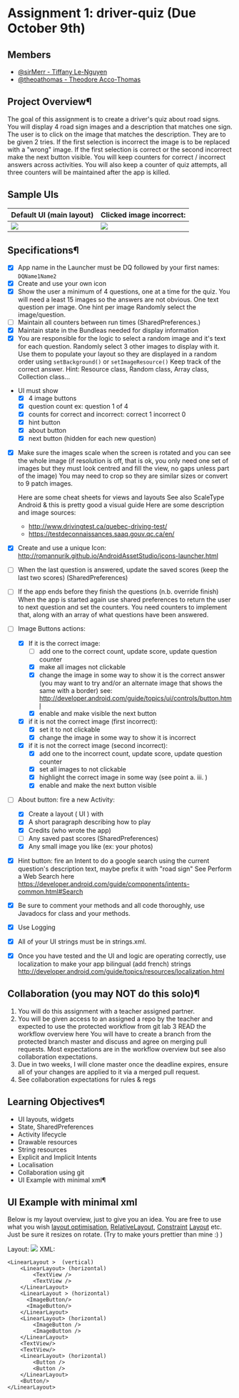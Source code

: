 # Assignment 1: driver-quiz (Due October 9th)

## Members
* [@sirMerr - Tiffany Le-Nguyen](https://github.com/sirMerr)
* [@theoathomas - Theodore Acco-Thomas](https://github.com/theoathomas)

## Project Overview¶

The goal of this assignment is to create a driver's quiz about road signs. You will display 4 road sign images and a description that matches one sign. The user is to click on the image that matches the description. They are to be given 2 tries. If the first selection is incorrect the image is to be replaced with a "wrong" image. If the first selection is correct or the second incorrect make the next button visible. You will keep counters for correct / incorrect answers across activities. You will also keep a counter of quiz attempts, all three counters will be maintained after the app is killed.

## Sample UIs
| Default UI  (main layout) | Clicked image incorrect: |
| --- | --- |
|<img src="https://cdn.discordapp.com/attachments/307959450805862400/363385789859627008/Screen_Shot_2017-09-29_at_2.08.06_PM.png"/>|<img src="https://cdn.discordapp.com/attachments/307959450805862400/363385794330755073/Screen_Shot_2017-09-29_at_2.08.17_PM.png"> |

## Specifications¶

- [X] App name in the Launcher must be DQ followed by your first names: `DQName1Name2`
- [X] Create and use your own icon
- [X] Show the user a minimum of 4 questions, one at a time for the quiz. You will need a least 15 images so the answers are not obvious. One text question per image. One hint per image Randomly select the image/question.
- [ ] Maintain all counters between run times (SharedPreferences.)
- [X] Maintain state in the Bundleas needed for display information
- [X] You are responsible for the logic to select a random image and it's text for each question. Randomly select 3 other images to display with it. Use them to populate your layout so they are displayed in a random order using `setBackground()` or `setImageResource()` Keep track of the correct answer. Hint: Resource class, Random class, Array class, Collection class…
- UI must show
  - [X] 4 image buttons
  - [X] question count ex: question 1 of 4
  - [X] counts for correct and incorrect: correct 1 incorrect 0
  - [X] hint button
  - [X] about button
  - [X] next button (hidden for each new question)
- [X] Make sure the images scale when the screen is rotated and you can see the whole image (if resolution is off, that is ok, you only need one set of images but they must look centred and fill the view, no gaps unless part of the image) You may need to crop so they are similar sizes or convert to 9 patch images.

  Here are some cheat sheets for views and layouts See also ScaleType Android & this is pretty good a visual guide Here are some description and image sources:
  * http://www.drivingtest.ca/quebec-driving-test/
  * https://testdeconnaissances.saaq.gouv.qc.ca/en/

- [X] Create and use a unique Icon: http://romannurik.github.io/AndroidAssetStudio/icons-launcher.html
- [ ] When the last question is answered, update the saved scores (keep the last two scores) (SharedPreferences)
- [ ] If the app ends before they finish the questions (n.b. override finish) When the app is started again use shared preferences to return the user to next question and set the counters. You need counters to implement that, along with an array of what questions have been answered.

- [ ] Image Buttons actions:
  - [X] If it is the correct image:
    - [ ] add one to the correct count, update score, update question counter
    - [X] make all images not clickable
    - [X] change the image in some way to show it is the correct answer (you may want to try and/or an alternate image that shows the same with a border) see: http://developer.android.com/guide/topics/ui/controls/button.html
    - [X] enable and make visible the next button
  - [X] if it is not the correct image (first incorrect):
    - [X] set it to not clickable
    - [X] change the image in some way to show it is incorrect
  - [X] if it is not the correct image (second incorrect):
    - [X] add one to the incorrect count, update score, update question counter
    - [X] set all images to not clickable
    - [X] highlight the correct image in some way (see point a. iii. )
    - [X] enable and make the next button visible

- [ ] About button: fire a new Activity:
  - [X] Create a layout ( UI ) with
  - [X] A short paragraph describing how to play
  - [X] Credits (who wrote the app)
  - [ ] Any saved past scores (SharedPreferences)
  - [X] Any small image you like (ex: your photos)
- [X] Hint button: fire an Intent to do a google search using the current question's description text, maybe prefix it with "road sign" See Perform a Web Search here https://developer.android.com/guide/components/intents-common.html#Search
- [X] Be sure to comment your methods and all code thoroughly, use Javadocs for class and your methods.
- [X] Use Logging
- [X] All of your UI strings must be in strings.xml.
- [X] Once you have tested and the UI and logic are operating correctly, use localization to make your app bilingual (add french) strings http://developer.android.com/guide/topics/resources/localization.html

## Collaboration (you may NOT do this solo)¶

1. You will do this assignment with a teacher assigned partner.
2. You will be given access to an assigned a repo by the teacher and expected to use the protected workflow from git lab 3 READ the workflow overview here You will have to create a branch from the protected branch master and discuss and agree on merging pull requests. Most expectations are in the workflow overview but see also collaboration expectations.
3. Due in two weeks, I will clone master once the deadline expires, ensure all of your changes are applied to it via a merged pull request.
4. See collaboration expectations for rules & regs

## Learning Objectives¶

* UI layouts, widgets
* State, SharedPreferences
* Activity lifecycle
* Drawable resources
* String resources
* Explicit and Implicit Intents
* Localisation
* Collaboration using git
* UI Example with minimal xml¶

## UI Example  with minimal xml

Below is my layout overview, just to give you an idea. You are free to use what you wish [layout optimisation](https://developer.android.com/training/improving-layouts/optimizing-layout.html),   [RelativeLayout](https://developer.android.com/guide/topics/ui/layout/relative.html), [Constraint](https://developer.android.com/training/constraint-layout/index.html) [Layout](https://developer.android.com/training/constraint-layout/index.html) etc.  Just be sure it resizes on rotate.  (Try to make yours prettier than mine :) )

Layout:
<img src="https://cdn.discordapp.com/attachments/307959450805862400/363385796457398283/Screen_Shot_2017-09-29_at_2.08.26_PM.png"/>
XML:
```
<LinearLayout >  (vertical)
    <LinearLayout> (horizontal)
        <TextView />
        <TextView />
    </LinearLayout>
    <LinearLayout > (horizontal)
      <ImageButton/>
      <ImageButton/>
    </LinearLayout>
    <LinearLayout> (horizontal)
        <ImageButton />
        <ImageButton />
    </LinearLayout>
    <TextView/>
    <TextView/>
    <LinearLayout> (horizontal) 
        <Button />
        <Button />
    </LinearLayout>
    <Button/>
</LinearLayout>

```
